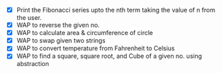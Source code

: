 - [x] Print the Fibonacci series upto the nth term taking the value of n from the user.
- [x] WAP to reverse the given no.
- [x] WAP to calculate area & circumference of circle
- [x] WAP to swap given two strings
- [x] WAP to convert temperature from Fahrenheit to Celsius
- [x] WAP to find a square, square root, and Cube of a given no. using abstraction
